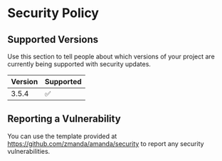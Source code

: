 # Security Policy

## Supported Versions

Use this section to tell people about which versions of your project are
currently being supported with security updates.

| Version | Supported          |
| ------- | ------------------ |
| 3.5.4   | :white_check_mark: |

## Reporting a Vulnerability

You can use the template provided at https://github.com/zmanda/amanda/security to report any security vulnerabilities.
